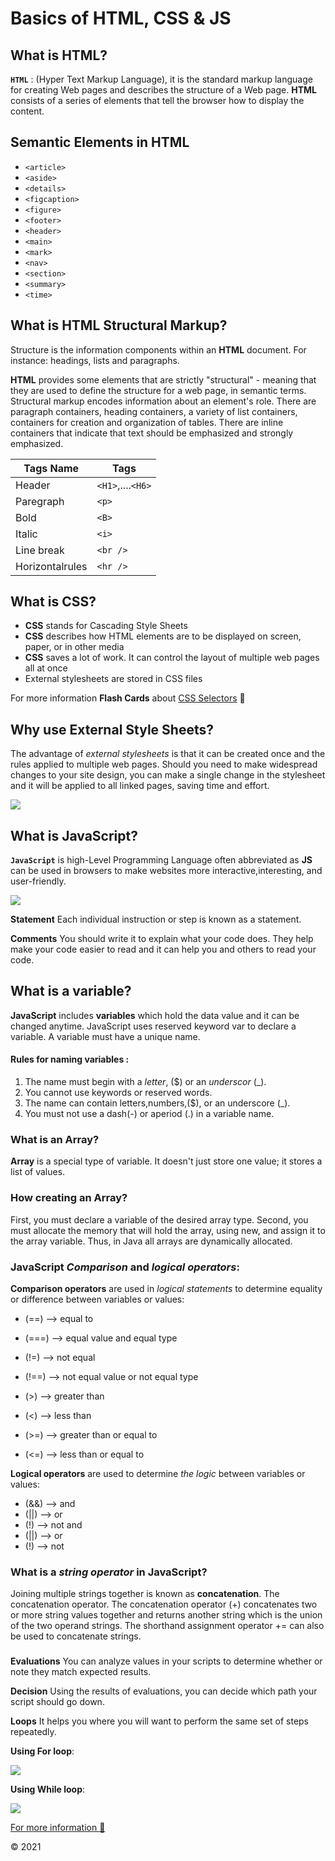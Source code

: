 

# Basics of HTML, CSS & JS 

## What is HTML?
**`HTML`** : (Hyper Text Markup Language), it is the standard markup language for creating Web pages and describes the structure of a Web page. **HTML** consists of a series of elements that tell the browser how to display the content. 
  
## Semantic Elements in HTML
 
* `<article>`
* `<aside>`
* `<details>`
* `<figcaption>`
* `<figure>`
* `<footer>`
* `<header>`
* `<main>`
* `<mark>`
* `<nav>`
* `<section>`
* `<summary>`
* `<time>`



## What is HTML Structural Markup?
Structure is the information components within an **HTML** document. For instance: headings, lists and paragraphs.

**HTML** provides some elements that are strictly "structural" - meaning that they are used to define the structure for a web page, in semantic terms. Structural markup encodes information about an element's role. There are paragraph containers, heading containers, a variety of list containers, containers for creation and organization of tables. There are inline containers that indicate that text should be emphasized and strongly emphasized.


| Tags Name | Tags |
| ----------- | ----------- |
| Header| `<H1>`,....`<H6>`|
| Paregraph | `<p>`|
| Bold| `<B>`|
| Italic | `<i>`|
| Line break | `<br />`|
| Horizontalrules | `<hr />`|


## What is CSS?

* **CSS** stands for Cascading Style Sheets
* **CSS** describes how HTML elements are to be displayed on screen, paper, or in other media
* **CSS**  saves a lot of work. It can control the layout of multiple web pages all at once
* External stylesheets are stored in CSS files


For more information **Flash Cards** about [CSS Selectors](https://www.chegg.com/flashcards/css-selectors-5f589113-fad8-45e2-b23a-465aa2a5077a/flip) 🙂

## Why use External Style Sheets?
The advantage of *external stylesheets* is that it can be created once and the rules applied to multiple web pages. Should you need to make widespread changes to your site design, you can make a single change in the stylesheet and it will be applied to all linked pages, saving time and effort.

![](https://fitbloggin.com/wp-content/uploads/2014/06/Fitbloggin-HTML-and-CSS-for-the-Non-Technical-Blogger-9.jpg)

## What is JavaScript?

**`JavaScript`** is high-Level Programming Language often abbreviated as **JS** can be used in browsers to make websites more interactive,interesting, and user-friendly. 

![](https://i.morioh.com/dc1113ed33.png)

 **Statement** Each individual instruction or step is known as a statement. 

**Comments** You should write it to explain what your code does.
They help make your code easier to read and it can help you and others to read your code.


## What is a variable? 
**JavaScript** includes **variables** which hold the data value and it can be changed anytime. JavaScript uses reserved keyword var to declare a variable. A variable must have a unique name.

#### Rules for naming **variables** :
1. The name must begin with a *letter*, ($) or an *underscor* (_).
2. You cannot use keywords or reserved words.
3. The name can contain letters,numbers,($), or an underscore (_).
4. You must not use a dash(-) or aperiod (.) in a variable name.

### What is an Array?

 **Array** is a special type of variable. It doesn't just store one value; it stores a list of values.

### How creating an Array?

First, you must declare a variable of the desired array type. Second, you must allocate the memory that will hold the array, using new, and assign it to the array variable. Thus, in Java all arrays are dynamically allocated.

 ### JavaScript *Comparison* and *logical operators*:

**Comparison operators** are used in *logical statements* to determine equality or difference between variables or values:


* (==) &#10230;	equal to		
	
* (===) &#10230;	equal value and equal type	

* (!=) &#10230;	not equal	

* (!==) &#10230;	not equal value or not equal type		

* (>) &#10230;	greater than		

* (<) &#10230; less than	

* (>=) &#10230;	greater than or equal to	

* (<=) &#10230;	less than or equal to

**Logical operators** are used to determine *the logic* between variables or values:

* (&&) &#10230; and		
* (||) &#10230;	or		
* (!)	&#10230; not	and		
* (||) &#10230;	or		
* (!) &#10230;	not

### What is a *string operator* in JavaScript?
Joining multiple strings together is known as **concatenation**. The concatenation operator. The concatenation operator (+) concatenates two or more string values together and returns another string which is the union of the two operand strings. The shorthand assignment operator += can also be used to concatenate strings.
###

**Evaluations**
You can analyze values in your scripts to determine whether or note they
match expected results. 

**Decision**
Using the results of evaluations, you can decide which path your script should go down.

**Loops** 
It helps you where you will want to perform the same set of steps repeatedly.

**Using For loop**:

![](https://cdn.educba.com/academy/wp-content/uploads/2019/10/For-Loop-in-JavaScript.png)

**Using While loop**:

![](https://www.w3resource.com/w3r_images/javascript-do-while.gif)







[For more information 🙂](https://medium.com/@shilpasyal55/object-creation-methods-in-javascript-61da7bd76bdb)



&copy; 2021
